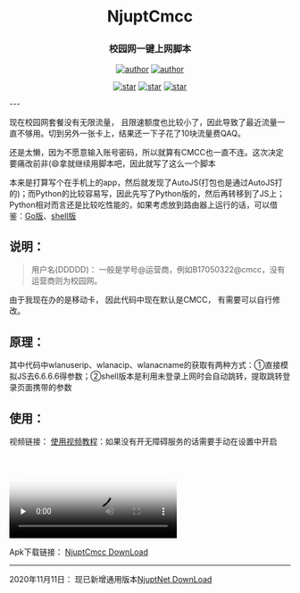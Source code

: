 <h1 align="center">NjuptCmcc</p>

<h3  align="center">
校园网一键上网脚本
</h3>
<p align="center">
  <a href="https://nymrli.top"><img alt="author" src="https://img.shields.io/badge/Author-Mrli-blue.svg"/></a>  <a href="https://xkcoding.com"><img alt="author" src="https://img.shields.io/badge/License-MIT-{}.svg"/></a>
</p>
<p align="center">
  <a href="https://github.com/Freedomisgood/NjuptCmcc/stargazers"><img alt="star" src="https://img.shields.io/github/stars/Freedomisgood/NjuptCmcc.svg?label=Stars&style=social"/></a>
  <a href="https://github.com/Freedomisgood/NjuptCmcc/network/members"><img alt="star" src="https://img.shields.io/github/forks/Freedomisgood/NjuptCmcc.svg?label=Fork&style=social"/></a>
  <a href="https://github.com/Freedomisgood/NjuptCmcc/watchers"><img alt="star" src="https://img.shields.io/github/watchers/Freedomisgood/NjuptCmcc.svg?label=Watch&style=social"/></a>
</p>
---

现在校园网套餐没有无限流量， 且限速额度也比较小了，因此导致了最近流量一直不够用。切到另外一张卡上，结果还一下子花了10块流量费QAQ。

还是太懒，因为不愿意输入账号密码，所以就算有CMCC也一直不连。这次决定要痛改前非(:smile:拿就继续用脚本吧，因此就写了这么一个脚本

本来是打算写个在手机上的app，然后就发现了AutoJS(打包也是通过AutoJS打的)；而Python的比较容易写，因此先写了Python版的，然后再转移到了JS上；Python相对而言还是比较吃性能的，如果考虑放到路由器上运行的话，可以借鉴：[Go版](https://github.com/gaoffan/autoLogin-NJUPT)、[shell版](https://github.com/X3ZvaWQ/njupt-net-login-bash/blob/master/njupt.sh)

## 说明：

> 用户名(DDDDD)： 一般是学号@运营商，例如B17050322@cmcc，没有运营商则为校园网。

由于我现在办的是移动卡， 因此代码中现在默认是CMCC， 有需要可以自行修改。

## 原理：

其中代码中wlanuserip、wlanacip、wlanacname的获取有两种方式：①直接模拟JS去6.6.6.6得参数；②shell版本是利用未登录上网时会自动跳转，提取跳转登录页面携带的参数

## 使用：

视频链接： [使用视频教程](./src/howToUse.mp4)：如果没有开无障碍服务的话需要手动在设置中开启

<video id="video" controls="" preload="none" poster="https://github.com/Freedomisgood/NjuptCmcc/src/avator.jfif"> <source id="mp4" src="https://github.com/Freedomisgood/NjuptCmcc/src/howToUse.mp4" type="video/mp4"> </video>

Apk下载链接： [NjuptCmcc DownLoad](./src/NjuptCmcc.apk)

---

2020年11月11日： 现已新增通用版本[NjuptNet DownLoad](./src/NjuptNet.apk)